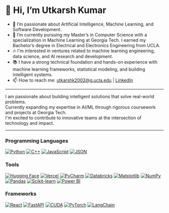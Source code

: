 # 👋 Hi, I’m Utkarsh Kumar

- 👀 I’m passionate about Artificial Intelligence, Machine Learning, and Software Development.
- 🌱 I’m currently pursuing my Master’s in Computer Science with a specialization in Machine Learning at Georgia Tech. I earned my Bachelor’s degree in Electrical and Electronics Engineering from UCLA.
- 🔥 I'm interested in ventures related to machine learning engineering, data science, and AI research and development.
- 📚 I have a strong technical foundation and hands-on experience with machine learning frameworks, statistical modeling, and building intelligent systems.
- 📫 How to reach me: utkarshk2002@g.ucla.edu | [LinkedIn](https://www.linkedin.com/in/utkarsh-k-ucla/)

---

I am passionate about building intelligent solutions that solve real-world problems.  
Currently expanding my expertise in AI/ML through rigorous coursework and projects at Georgia Tech.  
I'm excited to contribute to innovative teams at the intersection of technology and impact.

---
### Programming Languages
[![Python](https://img.shields.io/badge/Python-3776AB?logo=python&logoColor=fff)](#)
[![C++](https://img.shields.io/badge/C++-%2300599C.svg?logo=c%2B%2B&logoColor=white)](#)
[![JavaScript](https://img.shields.io/badge/JavaScript-F7DF1E?logo=javascript&logoColor=000)](#)
[![JSON](https://img.shields.io/badge/JSON-000?logo=json&logoColor=fff)](#)


### Tools
[![Hugging Face](https://img.shields.io/badge/Hugging%20Face-FFD21E?logo=huggingface&logoColor=000)](#)
[![Vercel](https://img.shields.io/badge/Vercel-%23000000.svg?logo=vercel&logoColor=white)](#)
[![PyCharm](https://img.shields.io/badge/PyCharm-000?logo=pycharm&logoColor=fff)](#)
[![Databricks](https://img.shields.io/badge/Databricks-FF3621?logo=databricks&logoColor=fff)](#)
[![Matplotlib](https://custom-icon-badges.demolab.com/badge/Matplotlib-71D291?logo=matplotlib&logoColor=fff)](#)
[![NumPy](https://img.shields.io/badge/NumPy-4DABCF?logo=numpy&logoColor=fff)](#)
[![Pandas](https://img.shields.io/badge/Pandas-150458?logo=pandas&logoColor=fff)](#)
[![Scikit-learn](https://img.shields.io/badge/-scikit--learn-%23F7931E?logo=scikit-learn&logoColor=white)](#)
[![Power BI](https://custom-icon-badges.demolab.com/badge/Power%20BI-F1C912?logo=power-bi&logoColor=fff)](#)

### Frameworks
[![React](https://img.shields.io/badge/React-%2320232a.svg?logo=react&logoColor=%2361DAFB)](#)
[![FastAPI](https://img.shields.io/badge/FastAPI-009485.svg?logo=fastapi&logoColor=white)](#)
[![CUDA](https://img.shields.io/badge/CUDA-76B900?logo=nvidia&logoColor=fff)](#)
[![PyTorch](https://img.shields.io/badge/PyTorch-ee4c2c?logo=pytorch&logoColor=white)](#)
[![LangChain](https://img.shields.io/badge/LangChain-1c3c3c.svg?logo=langchain&logoColor=white)](#)
<!---
utkarshkumar7/utkarshkumar7 is a ✨ special ✨ repository because its `README.md` (this file) appears on your GitHub profile.
You can click the Preview link to take a look at your changes.
--->


